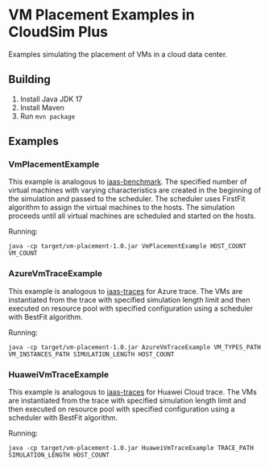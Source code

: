 # VM Placement Examples in CloudSim Plus

Examples simulating the placement of VMs in a cloud data center.

## Building

1) Install Java JDK 17
2) Install Maven
3) Run `mvn package`

## Examples

### VmPlacementExample

This example is analogous to [iaas-benchmark](https://github.com/osukhoroslov/dslab/tree/main/examples/iaas-benchmark). The specified number of virtual machines with varying characteristics are created in the beginning of the simulation and passed to the scheduler. The scheduler uses FirstFit algorithm to assign the virtual machines to the hosts. The simulation proceeds until all virtual machines are scheduled and started on the hosts.

Running:

```
java -cp target/vm-placement-1.0.jar VmPlacementExample HOST_COUNT VM_COUNT
```

### AzureVmTraceExample

This example is analogous to [iaas-traces](https://github.com/osukhoroslov/dslab/tree/main/examples/iaas-traces) for Azure trace. The VMs are instantiated from the trace with specified simulation length limit and then executed on resource pool with specified configuration using a scheduler with BestFit algorithm.

Running:

```
java -cp target/vm-placement-1.0.jar AzureVmTraceExample VM_TYPES_PATH VM_INSTANCES_PATH SIMULATION_LENGTH HOST_COUNT
```

### HuaweiVmTraceExample

This example is analogous to [iaas-traces](https://github.com/osukhoroslov/dslab/tree/main/examples/iaas-traces) for Huawei Cloud trace. The VMs are instantiated from the trace with specified simulation length limit and then executed on resource pool with specified configuration using a scheduler with BestFit algorithm.

Running:

```
java -cp target/vm-placement-1.0.jar HuaweiVmTraceExample TRACE_PATH SIMULATION_LENGTH HOST_COUNT
```
